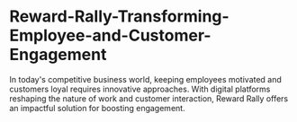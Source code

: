 # Reward-Rally-Transforming-Employee-and-Customer-Engagement
In today's competitive business world, keeping employees motivated and customers loyal requires innovative approaches. With digital platforms reshaping the nature of work and customer interaction, Reward Rally offers an impactful solution for boosting engagement.
